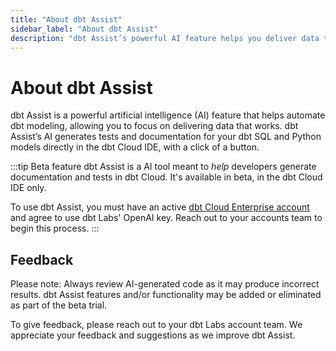 ```yaml
--- 
title: "About dbt Assist" 
sidebar_label: "About dbt Assist" 
description: "dbt Assist’s powerful AI feature helps you deliver data that works." 
---
```


# About dbt Assist <Lifecycle status='beta'/> 

dbt Assist is a powerful artificial intelligence (AI) feature that helps automate dbt modeling, allowing you to focus on delivering data that works. dbt Assist’s AI generates tests and documentation for your dbt SQL and Python models directly in the dbt Cloud IDE, with a click of a button.

:::tip Beta feature
dbt Assist is a AI tool meant to _help_ developers generate documentation and tests in dbt Cloud. It's available in beta, in the dbt Cloud IDE only. 

To use dbt Assist, you must have an active [dbt Cloud Enterprise account](https://www.getdbt.com/pricing) and agree to use dbt Labs' OpenAI key. Reach out to your accounts team to begin this process.
:::

<Lightbox src="/img/docs/dbt-cloud/cloud-ide/dbt-assist-doc.gif" width="100%" title="Use dbt Assist, a powerful AI feature, to automatically generate tests and documentation in the dbt Cloud IDE." />

## Feedback

Please note: Always review AI-generated code as it may produce incorrect results. dbt Assist features and/or functionality may be added or eliminated as part of the beta trial.

To give feedback, please reach out to your dbt Labs account team. We appreciate your feedback and suggestions as we improve dbt Assist.
